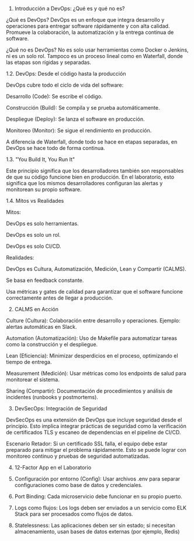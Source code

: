 1. Introducción a DevOps: ¿Qué es y qué no es?

¿Qué es DevOps?
DevOps es un enfoque que integra desarrollo y operaciones para entregar software rápidamente y con alta calidad. Promueve la colaboración, la automatización y la entrega continua de software.

¿Qué no es DevOps?
No es solo usar herramientas como Docker o Jenkins, ni es un solo rol. Tampoco es un proceso lineal como en Waterfall, donde las etapas son rígidas y separadas.

1.2. DevOps: Desde el código hasta la producción

DevOps cubre todo el ciclo de vida del software:

Desarrollo (Code): Se escribe el código.

Construcción (Build): Se compila y se prueba automáticamente.

Despliegue (Deploy): Se lanza el software en producción.

Monitoreo (Monitor): Se sigue el rendimiento en producción.

A diferencia de Waterfall, donde todo se hace en etapas separadas, en DevOps se hace todo de forma continua.

1.3. "You Build It, You Run It"

Este principio significa que los desarrolladores también son responsables de que su código funcione bien en producción. En el laboratorio, esto significa que los mismos desarrolladores configuran las alertas y monitorean su propio software.

1.4. Mitos vs Realidades

Mitos:

DevOps es solo herramientas.

DevOps es solo un rol.

DevOps es solo CI/CD.

Realidades:

DevOps es Cultura, Automatización, Medición, Lean y Compartir (CALMS).

Se basa en feedback constante.

Usa métricas y gates de calidad para garantizar que el software funcione correctamente antes de llegar a producción.

2. CALMS en Acción

Culture (Cultura): Colaboración entre desarrollo y operaciones. Ejemplo: alertas automáticas en Slack.

Automation (Automatización): Uso de Makefile para automatizar tareas como la construcción y el despliegue.

Lean (Eficiencia): Minimizar desperdicios en el proceso, optimizando el tiempo de entrega.

Measurement (Medición): Usar métricas como los endpoints de salud para monitorear el sistema.

Sharing (Compartir): Documentación de procedimientos y análisis de incidentes (runbooks y postmortems).

3. DevSecOps: Integración de Seguridad

DevSecOps es una extensión de DevOps que incluye seguridad desde el principio. Esto implica integrar prácticas de seguridad como la verificación de certificados TLS y escaneo de dependencias en el pipeline de CI/CD.

Escenario Retador: Si un certificado SSL falla, el equipo debe estar preparado para mitigar el problema rápidamente. Esto se puede lograr con monitoreo continuo y pruebas de seguridad automatizadas.

4. 12-Factor App en el Laboratorio

1. Configuración por entorno (Config): Usar archivos .env para separar configuraciones como base de datos y credenciales.

2. Port Binding: Cada microservicio debe funcionar en su propio puerto.

3. Logs como flujos: Los logs deben ser enviados a un servicio como ELK Stack para ser procesados como flujos de datos.

4. Statelessness: Las aplicaciones deben ser sin estado; si necesitan almacenamiento, usan bases de datos externas (por ejemplo, Redis)
